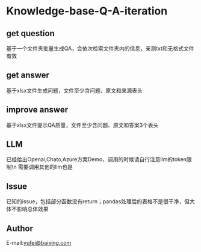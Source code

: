 # Knowledge-base-Q-A-iteration

## get question
基于一个文件夹批量生成QA，会依次检索文件夹内的信息，亲测txt和无格式文件有效
## get answer
基于xlsx文件生成问题，文件至少含问题、原文和来源表头
## improve answer
基于xlsx文件提示QA质量，文件至少含问题、原文和答案3个表头

## LLM
已经给出Openai,Chato,Azure方案Demo，调用的时候请自行注意llm的token限制\n
需要调用其他的llm也是

## Issue
已知的issue，包括部分函数没有return；pandas处理后的表格不是很干净，但大体不影响总体效果

## Author
E-mail:yufei@baixing.com
